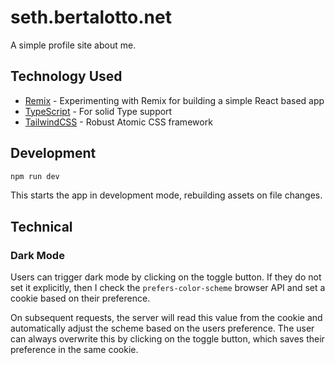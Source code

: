 # seth.bertalotto.net

A simple profile site about me.

## Technology Used

- [Remix](https://remix.run/docs) - Experimenting with Remix for building a simple React based app
- [TypeScript](https://www.typescriptlang.org/) - For solid Type support
- [TailwindCSS](https://tailwindcss.com/) - Robust Atomic CSS framework

## Development

```sh
npm run dev
```

This starts the app in development mode, rebuilding assets on file changes.

## Technical

### Dark Mode

Users can trigger dark mode by clicking on the toggle button. If they do not set it explicitly,
then I check the `prefers-color-scheme` browser API and set a cookie based on their preference.

On subsequent requests, the server will read this value from the cookie and automatically adjust
the scheme based on the users preference. The user can always overwrite this by clicking on the toggle
button, which saves their preference in the same cookie.
